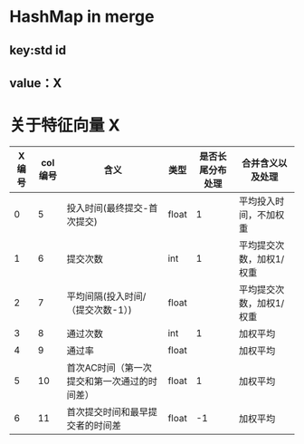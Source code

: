 # HashMap  in merge
## key:std id

## value：X

# 关于特征向量 X
| X编号 | col编号 | 含义                      | 类型  | 是否长尾分布处理 | 合并含义以及处理         |
| ----- | ------- |-------------------------| ----- |----------| ------------------------ |
| 0     | 5       | 投入时间(最终提交-首次提交)         | float | 1        | 平均投入时间，不加权重   |
| 1     | 6       | 提交次数                    | int   | 1        | 平均提交次数，加权1/权重 |
| 2     | 7       | 平均间隔(投入时间/（提交次数-1）)     | float |          | 平均提交次数，加权1/权重 |
| 3     | 8       | 通过次数                    | int   | 1        | 加权平均                 |
| 4     | 9       | 通过率                     | float |          | 加权平均                 |
| 5     | 10      | 首次AC时间（第一次提交和第一次通过的时间差） | float | 1        | 加权平均                 |
| 6     | 11      | 首次提交时间和最早提交者的时间差        | float | -1       | 加权平均                 |